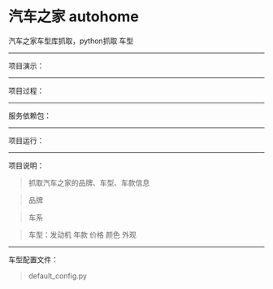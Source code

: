 # 汽车之家 autohome
汽车之家车型库抓取，python抓取 车型


----------
项目演示：


----------
项目过程：




----------
服务依赖包：



----------
项目运行：









----------
项目说明：
>抓取汽车之家的品牌、车型、车款信息

>品牌

>车系

>车型：发动机 年款 价格 颜色 外观


----------

车型配置文件：

>default_config.py